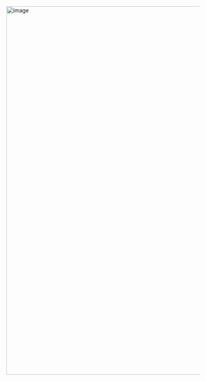 <img width="959" alt="image" src="https://github.com/user-attachments/assets/54aa9f93-b470-4cb2-8e88-bc4078d452f9" />
